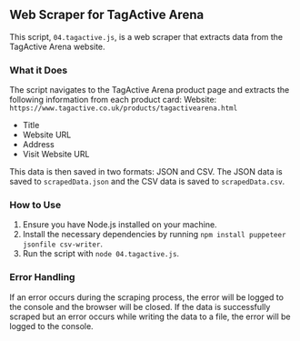 ## Web Scraper for TagActive Arena

This script, `04.tagactive.js`, is a web scraper that extracts data from the TagActive Arena website. 

### What it Does
The script navigates to the TagActive Arena product page and extracts the following information from each product card:
Website: `https://www.tagactive.co.uk/products/tagactivearena.html`

- Title
- Website URL
- Address
- Visit Website URL

This data is then saved in two formats: JSON and CSV. The JSON data is saved to `scrapedData.json` and the CSV data is saved to `scrapedData.csv`.

### How to Use

1. Ensure you have Node.js installed on your machine.
2. Install the necessary dependencies by running `npm install puppeteer jsonfile csv-writer`.
3. Run the script with `node 04.tagactive.js`.

### Error Handling

If an error occurs during the scraping process, the error will be logged to the console and the browser will be closed. If the data is successfully scraped but an error occurs while writing the data to a file, the error will be logged to the console.
